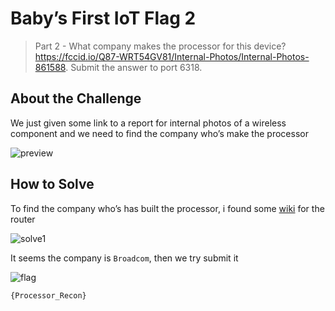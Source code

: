 # Baby’s First IoT Flag 2
> Part 2 - What company makes the processor for this device? https://fccid.io/Q87-WRT54GV81/Internal-Photos/Internal-Photos-861588. Submit the answer to port 6318.

## About the Challenge

We just given some link to a report for internal photos of a wireless component and we need to find the company who’s make the processor

![preview](images/preview.jpg)

## How to Solve

To find the company who’s has built the processor, i found some [wiki](https://infodepot.fandom.com/wiki/Linksys_WRT54G_v8.1) for the router

![solve1](images/solve1.png)

It seems the company is `Broadcom`, then we try submit it

![flag](images/flag.png)

```
{Processor_Recon}
```